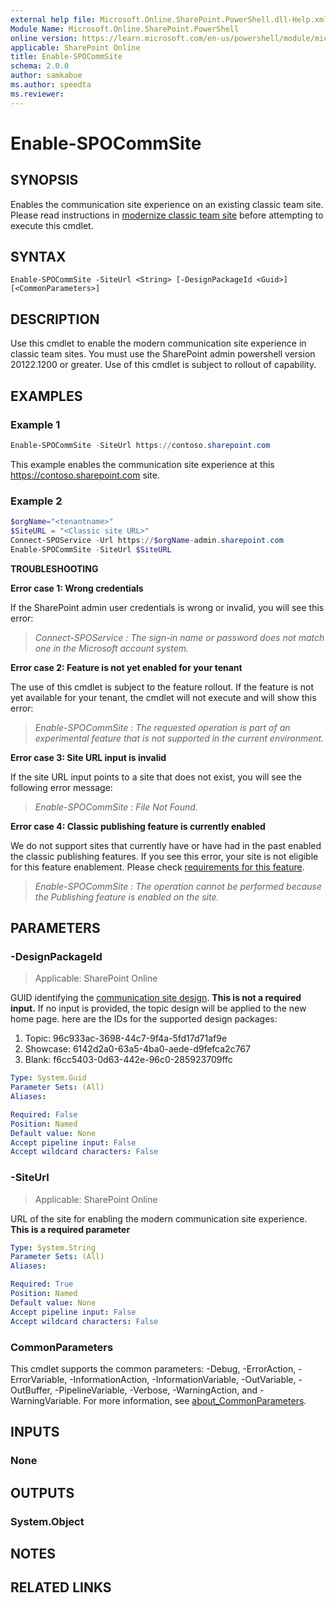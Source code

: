 ```yaml
---
external help file: Microsoft.Online.SharePoint.PowerShell.dll-Help.xml
Module Name: Microsoft.Online.SharePoint.PowerShell
online version: https://learn.microsoft.com/en-us/powershell/module/microsoft.online.sharepoint.powershell/enable-spocommsite
applicable: SharePoint Online
title: Enable-SPOCommSite
schema: 2.0.0
author: samkabue
ms.author: speedta
ms.reviewer:
---
```


# Enable-SPOCommSite

## SYNOPSIS

Enables the  communication site experience on an existing classic team site. Please read instructions in [modernize classic team site](/sharepoint/modernize-classic-team-site) before attempting to execute this cmdlet.

## SYNTAX

```
Enable-SPOCommSite -SiteUrl <String> [-DesignPackageId <Guid>] [<CommonParameters>]
```

## DESCRIPTION

Use this cmdlet to enable the modern communication site experience in classic team sites. You must use the SharePoint admin powershell version 20122.1200 or greater. Use of this cmdlet is subject to rollout of capability.

## EXAMPLES

### Example 1

```powershell
Enable-SPOCommSite -SiteUrl https://contoso.sharepoint.com
```

This example enables the communication site experience at this <https://contoso.sharepoint.com> site.

### Example 2

```powershell
$orgName="<tenantname>"
$SiteURL = "<Classic site URL>"
Connect-SPOService -Url https://$orgName-admin.sharepoint.com
Enable-SPOCommSite -SiteUrl $SiteURL
```

**TROUBLESHOOTING**

**Error case 1: Wrong credentials**

If the SharePoint admin user credentials is wrong or invalid, you will see this error:

>*Connect-SPOService : The sign-in name or password does not match one in the Microsoft account system.*

**Error case 2: Feature is not yet enabled for your tenant**

The use of this cmdlet is subject to the feature rollout. If the feature is not yet available for your tenant, the cmdlet will not execute and will show this error:

>*Enable-SPOCommSite : The requested operation is part of an experimental feature that is not supported in the current environment.*

**Error case 3: Site URL input is invalid**

If the site URL input points to a site that does not exist, you will see the following error message:

>*Enable-SPOCommSite : File Not Found.*

**Error case 4: Classic publishing feature is currently enabled**

We do not support sites that currently have or have had in the past enabled the classic publishing features. If you see this error, your site is not eligible for this feature enablement. Please check [requirements for this feature](/sharepoint/modernize-classic-team-site).

>*Enable-SPOCommSite : The operation cannot be performed because the Publishing feature is enabled on the site.*

## PARAMETERS

### -DesignPackageId

> Applicable: SharePoint Online

GUID identifying the [communication site design](https://support.office.com/article/what-is-a-sharepoint-communication-site-94a33429-e580-45c3-a090-5512a8070732). **This is not a required input.** If no input is provided, the topic design will be applied to the new home page. here are the IDs for the supported design packages:

1. Topic: 96c933ac-3698-44c7-9f4a-5fd17d71af9e
2. Showcase: 6142d2a0-63a5-4ba0-aede-d9fefca2c767
3. Blank: f6cc5403-0d63-442e-96c0-285923709ffc

```yaml
Type: System.Guid
Parameter Sets: (All)
Aliases:

Required: False
Position: Named
Default value: None
Accept pipeline input: False
Accept wildcard characters: False
```

### -SiteUrl

> Applicable: SharePoint Online

URL of the site for enabling the modern communication site experience. **This is a required parameter**

```yaml
Type: System.String
Parameter Sets: (All)
Aliases:

Required: True
Position: Named
Default value: None
Accept pipeline input: False
Accept wildcard characters: False
```

### CommonParameters

This cmdlet supports the common parameters: -Debug, -ErrorAction, -ErrorVariable, -InformationAction, -InformationVariable, -OutVariable, -OutBuffer, -PipelineVariable, -Verbose, -WarningAction, and -WarningVariable. For more information, see [about_CommonParameters](https://go.microsoft.com/fwlink/?LinkID=113216).

## INPUTS

### None

## OUTPUTS

### System.Object

## NOTES

## RELATED LINKS
